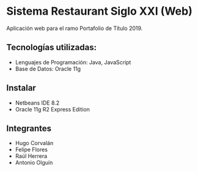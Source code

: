# Sistema Restaurant Siglo XXI (Web)

Aplicación web para el ramo Portafolio de Título 2019.

## Tecnologías utilizadas:
- Lenguajes de Programación: Java, JavaScript
- Base de Datos: Oracle 11g

## Instalar
- Netbeans IDE 8.2
- Oracle 11g R2 Express Edition

## Integrantes
- Hugo Corvalán
- Felipe Flores
- Raúl Herrera
- Antonio Olguín
